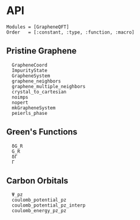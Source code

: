 # API
```@index
Modules = [GrapheneQFT]
Order   = [:constant, :type, :function, :macro]
```
## Pristine Graphene
```@docs
  GrapheneCoord
  ImpurityState
  GrapheneSystem
  graphene_neighbors
  graphene_multiple_neighbors
  crystal_to_cartesian
  noimps
  nopert
  mkGrapheneSystem
  peierls_phase
```
## Green's Functions

```@docs
  δG_R
  G_R
  δΓ
  Γ
```

## Carbon Orbitals

```@docs
  Ψ_pz
  coulomb_potential_pz
  coulomb_potential_pz_interp
  coulomb_energy_pz_pz
```

